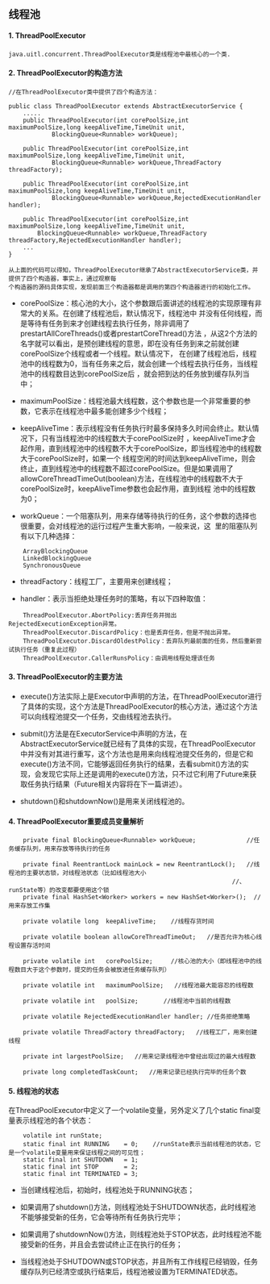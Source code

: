 ## 线程池

#### 1. ThreadPoolExecutor

    java.uitl.concurrent.ThreadPoolExecutor类是线程池中最核心的一个类.

#### 2. ThreadPoolExecutor的构造方法

```
//在ThreadPoolExecutor类中提供了四个构造方法：

public class ThreadPoolExecutor extends AbstractExecutorService {
    .....
    public ThreadPoolExecutor(int corePoolSize,int maximumPoolSize,long keepAliveTime,TimeUnit unit,
            BlockingQueue<Runnable> workQueue);
 
    public ThreadPoolExecutor(int corePoolSize,int maximumPoolSize,long keepAliveTime,TimeUnit unit,
            BlockingQueue<Runnable> workQueue,ThreadFactory threadFactory);
 
    public ThreadPoolExecutor(int corePoolSize,int maximumPoolSize,long keepAliveTime,TimeUnit unit,
            BlockingQueue<Runnable> workQueue,RejectedExecutionHandler handler);
 
    public ThreadPoolExecutor(int corePoolSize,int maximumPoolSize,long keepAliveTime,TimeUnit unit,
        BlockingQueue<Runnable> workQueue,ThreadFactory threadFactory,RejectedExecutionHandler handler);
    ...
}
```

    从上面的代码可以得知，ThreadPoolExecutor继承了AbstractExecutorService类，并提供了四个构造器，事实上，通过观察每
    个构造器的源码具体实现，发现前面三个构造器都是调用的第四个构造器进行的初始化工作。

- corePoolSize：核心池的大小，这个参数跟后面讲述的线程池的实现原理有非常大的关系。在创建了线程池后，默认情况下，线程池中
  并没有任何线程，而是等待有任务到来才创建线程去执行任务，除非调用了prestartAllCoreThreads()或者prestartCoreThread()方法
  ，从这2个方法的名字就可以看出，是预创建线程的意思，即在没有任务到来之前就创建corePoolSize个线程或者一个线程。默认情况下，
  在创建了线程池后，线程池中的线程数为0，当有任务来之后，就会创建一个线程去执行任务，当线程池中的线程数目达到corePoolSize后
  ，就会把到达的任务放到缓存队列当中；

- maximumPoolSize：线程池最大线程数，这个参数也是一个非常重要的参数，它表示在线程池中最多能创建多少个线程；

- keepAliveTime：表示线程没有任务执行时最多保持多久时间会终止。默认情况下，只有当线程池中的线程数大于corePoolSize时
  ，keepAliveTime才会起作用，直到线程池中的线程数不大于corePoolSize，即当线程池中的线程数大于corePoolSize时，如果一个
  线程空闲的时间达到keepAliveTime，则会终止，直到线程池中的线程数不超过corePoolSize。但是如果调用了
  allowCoreThreadTimeOut(boolean)方法，在线程池中的线程数不大于corePoolSize时，keepAliveTime参数也会起作用，直到线程
  池中的线程数为0；
  
- workQueue：一个阻塞队列，用来存储等待执行的任务，这个参数的选择也很重要，会对线程池的运行过程产生重大影响，一般来说，这
  里的阻塞队列有以下几种选择：
```  
    ArrayBlockingQueue
    LinkedBlockingQueue
    SynchronousQueue
```

- threadFactory：线程工厂，主要用来创建线程；

- handler：表示当拒绝处理任务时的策略，有以下四种取值：
```
    ThreadPoolExecutor.AbortPolicy:丢弃任务并抛出RejectedExecutionException异常。 
    ThreadPoolExecutor.DiscardPolicy：也是丢弃任务，但是不抛出异常。 
    ThreadPoolExecutor.DiscardOldestPolicy：丢弃队列最前面的任务，然后重新尝试执行任务（重复此过程）
    ThreadPoolExecutor.CallerRunsPolicy：由调用线程处理该任务 
```
  
#### 3. ThreadPoolExecutor的主要方法
- execute()方法实际上是Executor中声明的方法，在ThreadPoolExecutor进行了具体的实现，这个方法是ThreadPoolExecutor的核心方法，通过这个方法可以向线程池提交一个任务，交由线程池去执行。

- submit()方法是在ExecutorService中声明的方法，在AbstractExecutorService就已经有了具体的实现，在ThreadPoolExecutor中并没有对其进行重写，这个方法也是用来向线程池提交任务的，但是它和execute()方法不同，它能够返回任务执行的结果，去看submit()方法的实现，会发现它实际上还是调用的execute()方法，只不过它利用了Future来获取任务执行结果（Future相关内容将在下一篇讲述）。

- shutdown()和shutdownNow()是用来关闭线程池的。

#### 4. ThreadPoolExecutor重要成员变量解析

```
    private final BlockingQueue<Runnable> workQueue;              //任务缓存队列，用来存放等待执行的任务
    
    private final ReentrantLock mainLock = new ReentrantLock();   //线程池的主要状态锁，对线程池状态（比如线程池大小
                                                              //、runState等）的改变都要使用这个锁
    private final HashSet<Worker> workers = new HashSet<Worker>();  //用来存放工作集
 
    private volatile long  keepAliveTime;    //线程存货时间   
    
    private volatile boolean allowCoreThreadTimeOut;   //是否允许为核心线程设置存活时间
    
    private volatile int   corePoolSize;     //核心池的大小（即线程池中的线程数目大于这个参数时，提交的任务会被放进任务缓存队列）
    
    private volatile int   maximumPoolSize;   //线程池最大能容忍的线程数
 
    private volatile int   poolSize;       //线程池中当前的线程数
 
    private volatile RejectedExecutionHandler handler; //任务拒绝策略
 
    private volatile ThreadFactory threadFactory;   //线程工厂，用来创建线程
 
    private int largestPoolSize;   //用来记录线程池中曾经出现过的最大线程数
 
    private long completedTaskCount;   //用来记录已经执行完毕的任务个数
```


#### 5. 线程池的状态

在ThreadPoolExecutor中定义了一个volatile变量，另外定义了几个static final变量表示线程池的各个状态：
```
    volatile int runState;
    static final int RUNNING    = 0;    //runState表示当前线程池的状态，它是一个volatile变量用来保证线程之间的可见性；
    static final int SHUTDOWN   = 1;
    static final int STOP       = 2;
    static final int TERMINATED = 3;
```
- 当创建线程池后，初始时，线程池处于RUNNING状态；

- 如果调用了shutdown()方法，则线程池处于SHUTDOWN状态，此时线程池不能够接受新的任务，它会等待所有任务执行完毕；

- 如果调用了shutdownNow()方法，则线程池处于STOP状态，此时线程池不能接受新的任务，并且会去尝试终止正在执行的任务；

- 当线程池处于SHUTDOWN或STOP状态，并且所有工作线程已经销毁，任务缓存队列已经清空或执行结束后，线程池被设置为TERMINATED状态。



  
